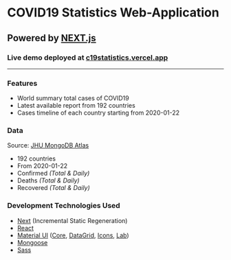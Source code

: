 # **COVID19 Statistics Web-Application**

## Powered by **[NEXT.js](https://nextjs.org/)**

### Live demo deployed at [c19statistics.vercel.app](https://c19statistics.vercel.app/)

---

### **Features**

- World summary total cases of COVID19
- Latest available report from 192 countries
- Cases timeline of each country starting from 2020-01-22

### **Data**

Source: [JHU MongoDB Atlas](https://developer.mongodb.com/article/johns-hopkins-university-covid-19-data-atlas/)

- 192 countries
- From 2020-01-22
- Confirmed _(Total & Daily)_
- Deaths _(Total & Daily)_
- Recovered _(Total & Daily)_

### **Development Technologies Used**

- [Next](https://nextjs.org/) (Incremental Static Regeneration)
- [React](https://reactjs.org/)
- [Material UI](https://material-ui.com/) ([Core](https://www.npmjs.com/package/@material-ui/core), [DataGrid](<(https://www.npmjs.com/package/@material-ui/data-grid)>), [Icons](https://www.npmjs.com/package/@material-ui/icons), [Lab](https://www.npmjs.com/package/@material-ui/lab))
- [Mongoose](https://mongoosejs.com/)
- [Sass](https://sass-lang.com/)
